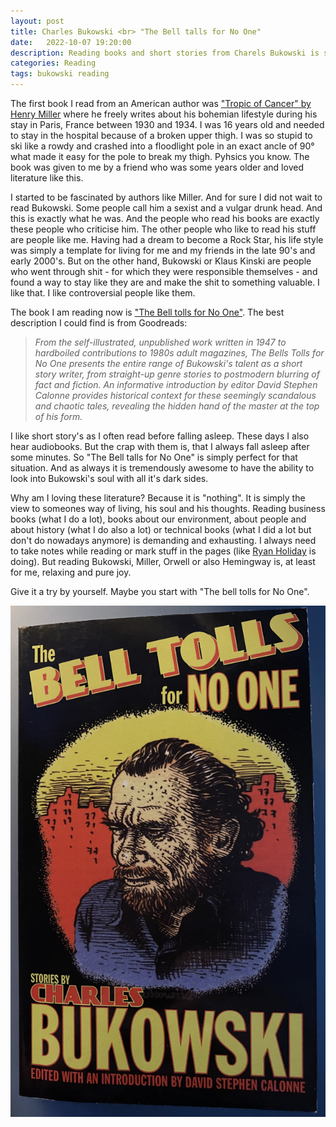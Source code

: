 ```yaml
---
layout: post
title: Charles Bukowski <br> "The Bell talls for No One"
date:   2022-10-07 19:20:00
description: Reading books and short stories from Charels Bukowski is simply relaxing
categories: Reading
tags: bukowski reading
---
```


The first book I read from an American author was ["Tropic of Cancer" by Henry Miller](https://en.wikipedia.org/wiki/Tropic_of_Cancer_(novel)) where he freely writes about his bohemian lifestyle during his stay in Paris, France between 1930 and 1934. I was 16 years old and needed to stay in the hospital because of a broken upper thigh. I was so stupid to ski like a rowdy and crashed into a floodlight pole in an exact ancle of 90° what made it easy for the pole to break my thigh. Pyhsics you know. The book was given to me by a friend who was some years older and loved literature like this. 

I started to be fascinated by authors like Miller. And for sure I did not wait to read Bukowski. Some people call him a sexist and a vulgar drunk head. And this is exactly what he was. And the people who read his books are exactly these people who criticise him. The other people who like to read his stuff are people like me. Having had a dream to become a Rock Star, his life style was simply a template for living for me and my friends in the late 90's and early 2000's. But on the other hand, Bukowski or Klaus Kinski are people who went through shit - for which they were responsible themselves - and found a way to stay like they are and make the shit to something valuable. I like that. I like controversial people like them. 

The book I am reading now is ["The Bell tolls for No One"](https://www.goodreads.com/book/show/23282295-the-bell-tolls-for-no-one). The best description I could find is from Goodreads:

> _From the self-illustrated, unpublished work written in 1947 to hardboiled contributions to 1980s adult magazines, The Bells Tolls for No One presents the entire range of Bukowski's talent as a short story writer, from straight-up genre stories to postmodern blurring of fact and fiction. An informative introduction by editor David Stephen Calonne provides historical context for these seemingly scandalous and chaotic tales, revealing the hidden hand of the master at the top of his form._

I like short story's as I often read before falling asleep. These days I also hear audiobooks. But the crap with them is, that I always fall asleep after some minutes. So "The Bell talls for No One" is simply perfect for that situation. And as always it is tremendously awesome to have the ability to look into Bukowski's soul with all it's dark sides.

Why am I loving these literature? Because it is "nothing". It is simply the view to someones way of living, his soul and his thoughts. Reading business books (what I do a lot), books about our environment, about people and about history (what I do also a lot) or technical books (what I did a lot but don't do nowadays anymore) is demanding and exhausting. I always need to take notes while reading or mark stuff in the pages (like [Ryan Holiday](https://ryanholiday.net/) is doing). But reading Bukowski, Miller, Orwell or also Hemingway is, at least for me, relaxing and pure joy. 

Give it a try by yourself. Maybe you start with "The bell tolls for No One".

![The Bell tolls for no One](/assets/images/charles-bukowski-the-bell-tolls-for-no-one.jpg)

